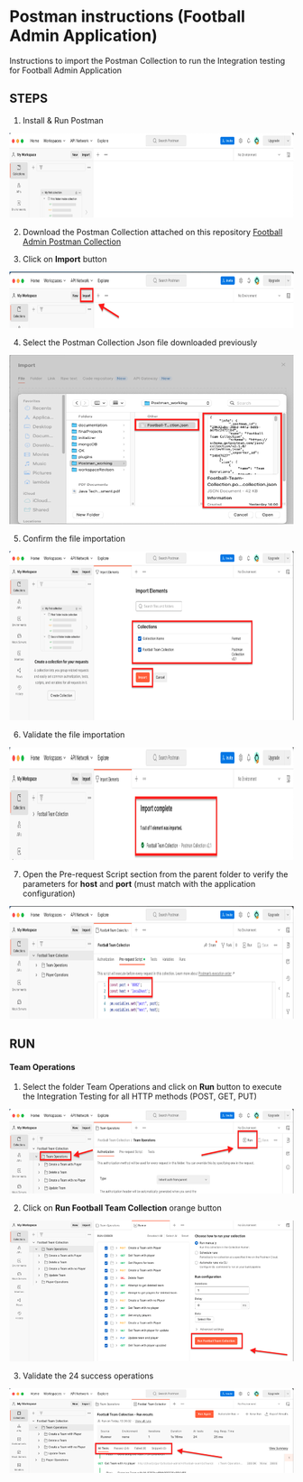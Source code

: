 # Postman instructions (Football Admin Application)

Instructions to import the Postman Collection to run the Integration testing for Football Admin Application

## STEPS

1. Install & Run Postman
<img src="https://github.com/georgeous497git/postmanFootballAdmin/blob/develop/images/1-runPostman.png" width="800" height="150">

2. Download the Postman Collection attached on this repository
[Football Admin Postman Collection](https://github.com/georgeous497git/postmanFootballAdmin/blob/develop/postman-scripts/Football-Team-Collection.postman_collection.json)

3. Click on **Import** button
<img src="https://github.com/georgeous497git/postmanFootballAdmin/blob/develop/images/3-importButton.png" width="800" height="100"> 

4. Select the Postman Collection Json file downloaded previously
<img src="https://github.com/georgeous497git/postmanFootballAdmin/blob/develop/images/4-selectCollection.png" width="800" height="300">


5. Confirm the file importation 
<img src="https://github.com/georgeous497git/postmanFootballAdmin/blob/develop/images/5-confirmImportation.png" width="800" height="300">


6. Validate the file importation
<img src="https://github.com/georgeous497git/postmanFootballAdmin/blob/develop/images/6-validateImportation.png" width="800" height="200">

7. Open the Pre-request Script section from the parent folder to verify the parameters for **host** and **port** (must match with the application configuration)
<img src="https://github.com/georgeous497git/postmanFootballAdmin/blob/develop/images/7-veryParameters.png" width="800" height="200">


## RUN

#### Team Operations

1. Select the folder Team Operations and click on **Run** button to execute the Integration Testing for all HTTP methods (POST, GET, PUT)
<img src="https://github.com/georgeous497git/postmanFootballAdmin/blob/develop/images/1-teamExecution.png" width="800" height="150">

2. Click on **Run Football Team Collection** orange button
<img src="https://github.com/georgeous497git/postmanFootballAdmin/blob/develop/images/2-RunFootballCollection.png" width="800" height="250">

3. Validate the 24 success operations
<img src="https://github.com/georgeous497git/postmanFootballAdmin/blob/develop/images/3-runTeamFull.png" width="800" height="150">

